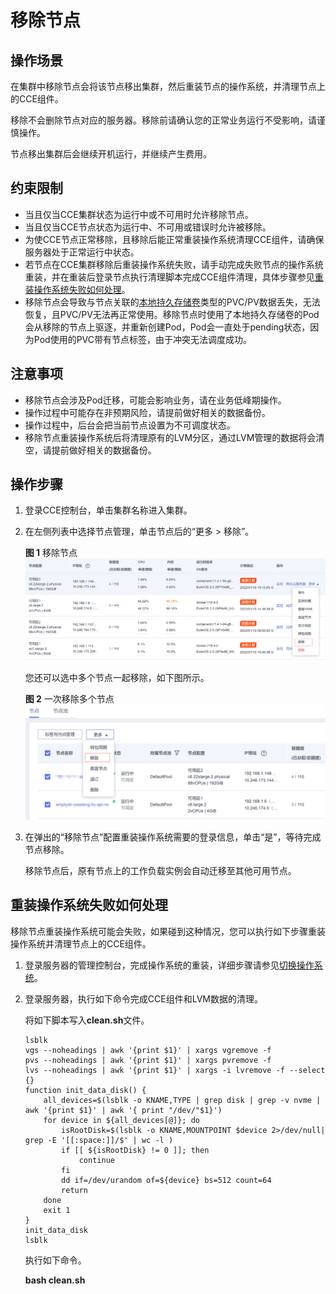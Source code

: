# 移除节点<a name="cce_10_0338"></a>

## 操作场景<a name="section1730974915433"></a>

在集群中移除节点会将该节点移出集群，然后重装节点的操作系统，并清理节点上的CCE组件。

移除不会删除节点对应的服务器。移除前请确认您的正常业务运行不受影响，请谨慎操作。

节点移出集群后会继续开机运行，并继续产生费用。

## 约束限制<a name="section3145212449"></a>

-   当且仅当CCE集群状态为运行中或不可用时允许移除节点。
-   当且仅当CCE节点状态为运行中、不可用或错误时允许被移除。
-   为使CCE节点正常移除，且移除后能正常重装操作系统清理CCE组件，请确保服务器处于正常运行中状态。
-   若节点在CCE集群移除后重装操作系统失败，请手动完成失败节点的操作系统重装，并在重装后登录节点执行清理脚本完成CCE组件清理，具体步骤参见[重装操作系统失败如何处理](#section149069481111)。
-   移除节点会导致与节点关联的[本地持久存储卷](本地持久存储卷和临时存储卷.md)类型的PVC/PV数据丢失，无法恢复，且PVC/PV无法再正常使用。移除节点时使用了本地持久存储卷的Pod会从移除的节点上驱逐，并重新创建Pod，Pod会一直处于pending状态，因为Pod使用的PVC带有节点标签，由于冲突无法调度成功。

## 注意事项<a name="section152591751204415"></a>

-   移除节点会涉及Pod迁移，可能会影响业务，请在业务低峰期操作。
-   操作过程中可能存在非预期风险，请提前做好相关的数据备份。
-   操作过程中，后台会把当前节点设置为不可调度状态。
-   移除节点重装操作系统后将清理原有的LVM分区，通过LVM管理的数据将会清空，请提前做好相关的数据备份。

## 操作步骤<a name="section1313874144519"></a>

1.  登录CCE控制台，单击集群名称进入集群。
2.  在左侧列表中选择节点管理，单击节点后的“更多 \> 移除”。

    **图 1**  移除节点<a name="fig18804131145913"></a>  
    ![](figures/移除节点.png "移除节点")

    您还可以选中多个节点一起移除，如下图所示。

    **图 2**  一次移除多个节点<a name="fig1699119521125"></a>  
    ![](figures/一次移除多个节点.png "一次移除多个节点")

3.  在弹出的“移除节点”配置重装操作系统需要的登录信息，单击“是”，等待完成节点移除。

    移除节点后，原有节点上的工作负载实例会自动迁移至其他可用节点。


## 重装操作系统失败如何处理<a name="section149069481111"></a>

移除节点重装操作系统可能会失败，如果碰到这种情况，您可以执行如下步骤重装操作系统并清理节点上的CCE组件。

1.  登录服务器的管理控制台，完成操作系统的重装，详细步骤请参见[切换操作系统](https://support.huaweicloud.com/usermanual-ecs/zh-cn_topic_0031523135.html)。
2.  登录服务器，执行如下命令完成CCE组件和LVM数据的清理。

    将如下脚本写入**clean.sh**文件。

    ```
    lsblk
    vgs --noheadings | awk '{print $1}' | xargs vgremove -f
    pvs --noheadings | awk '{print $1}' | xargs pvremove -f
    lvs --noheadings | awk '{print $1}' | xargs -i lvremove -f --select {}
    function init_data_disk() {
        all_devices=$(lsblk -o KNAME,TYPE | grep disk | grep -v nvme | awk '{print $1}' | awk '{ print "/dev/"$1}')
        for device in ${all_devices[@]}; do
            isRootDisk=$(lsblk -o KNAME,MOUNTPOINT $device 2>/dev/null| grep -E '[[:space:]]/$' | wc -l )
            if [[ ${isRootDisk} != 0 ]]; then
                continue
            fi
            dd if=/dev/urandom of=${device} bs=512 count=64
            return
        done
        exit 1
    }
    init_data_disk
    lsblk
    ```

    执行如下命令。

    **bash clean.sh**


